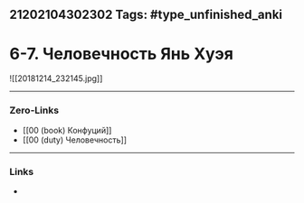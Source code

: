 21202104302302
Tags: #type_unfinished_anki 
---
# 6-7. Человечность Янь Хуэя

![[20181214_232145.jpg]]

---
### Zero-Links
- [[00 (book) Конфуций]]
- [[00 (duty) Человечность]]
---
### Links
-